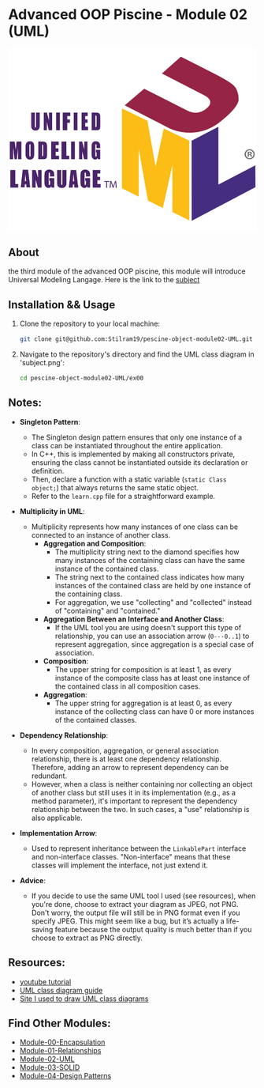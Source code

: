 # Advanced OOP Piscine - Module 02 (UML)

![](resources/intro.png)

## About

the third module of the advanced OOP piscine, this module will introduce Universal Modeling Langage. 
Here is the link to the [subject](https://cdn.intra.42.fr/pdf/pdf/109505/en.subject.pdf)

## Installation && Usage

1. Clone the repository to your local machine:

   ```bash
   git clone git@github.com:Stilram19/pescine-object-module02-UML.git
   ```

2. Navigate to the repository's directory and find the UML class diagram in 'subject.png':

    ```bash
    cd pescine-object-module02-UML/ex00
    ```

## Notes:

- **Singleton Pattern**:
  - The Singleton design pattern ensures that only one instance of a class can be instantiated throughout the entire application.
  - In C++, this is implemented by making all constructors private, ensuring the class cannot be instantiated outside its declaration or definition.
  - Then, declare a function with a static variable (`static Class object;`) that always returns the same static object.
  - Refer to the `learn.cpp` file for a straightforward example.

- **Multiplicity in UML**:
  - Multiplicity represents how many instances of one class can be connected to an instance of another class.
    - **Aggregation and Composition**:
      - The multiplicity string next to the diamond specifies how many instances of the containing class can have the same instance of the contained class.
      - The string next to the contained class indicates how many instances of the contained class are held by one instance of the containing class.
      - For aggregation, we use "collecting" and "collected" instead of "containing" and "contained."
    - **Aggregation Between an Interface and Another Class**:
      - If the UML tool you are using doesn't support this type of relationship, you can use an association arrow (`0---0..1`) to represent aggregation, since aggregation is a special case of association.
    - **Composition**:
      - The upper string for composition is at least 1, as every instance of the composite class has at least one instance of the contained class in all composition cases.
    - **Aggregation**:
      - The upper string for aggregation is at least 0, as every instance of the collecting class can have 0 or more instances of the contained classes.

- **Dependency Relationship**:
  - In every composition, aggregation, or general association relationship, there is at least one dependency relationship. Therefore, adding an arrow to represent dependency can be redundant.
  - However, when a class is neither containing nor collecting an object of another class but still uses it in its implementation (e.g., as a method parameter), it's important to represent the dependency relationship between the two. In such cases, a "use" relationship is also applicable.

- **Implementation Arrow**:
  - Used to represent inheritance between the `LinkablePart` interface and non-interface classes. "Non-interface" means that these classes will implement the interface, not just extend it.

- **Advice**:
  - If you decide to use the same UML tool I used (see resources), when you're done, choose to extract your diagram as JPEG, not PNG. Don't worry, the output file will still be in PNG format even if you specify JPEG. This might seem like a bug, but it’s actually a life-saving feature because the output quality is much better than if you choose to extract as PNG directly.


## Resources:
- [youtube tutorial](https://www.youtube.com/watch?v=6XrL5jXmTwM&t=182s&ab_channel=LucidSoftware)
- [UML class diagram guide](https://www.visual-paradigm.com/guide/uml-unified-modeling-language/uml-class-diagram-tutorial/)
- [Site I used to draw UML class diagrams](https://app.creately.com/d/)

## Find Other Modules:
- [Module-00-Encapsulation](https://github.com/Stilram19/pescine-object-module00-encapsulation)
- [Module-01-Relationships](https://github.com/Stilram19/pescine-object-module01-Relationship)
- [Module-02-UML](https://github.com/Stilram19/pescine-object-module02-UML)
- [Module-03-SOLID](https://github.com/Stilram19/pescine-object-module03-SOLID)
- [Module-04-Design Patterns](https://github.com/Stilram19/pescine-object-module04-DesignPatterns)
